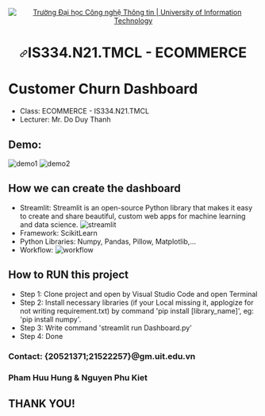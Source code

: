 <p align="center" dir="auto">
  <a href="https://www.uit.edu.vn/" title="Trường Đại học Công nghệ Thông tin" rel="nofollow">
    <img src="https://camo.githubusercontent.com/29fa0dade8ce1281054a2a4844513e68f8868f15057452c709392fe49b01d398/68747470733a2f2f692e696d6775722e636f6d2f576d4d6e5352742e706e67" alt="Trường Đại học Công nghệ Thông tin | University of Information Technology" data-canonical-src="https://i.imgur.com/WmMnSRt.png" style="max-width: 100%;">
  </a>
</p>
<h1 align="center" tabindex="-1" dir="auto"><svg class="octicon octicon-link" viewBox="0 0 16 16" version="1.1" width="16" height="16" aria-hidden="true"><path d="m7.775 3.275 1.25-1.25a3.5 3.5 0 1 1 4.95 4.95l-2.5 2.5a3.5 3.5 0 0 1-4.95 0 .751.751 0 0 1 .018-1.042.751.751 0 0 1 1.042-.018 1.998 1.998 0 0 0 2.83 0l2.5-2.5a2.002 2.002 0 0 0-2.83-2.83l-1.25 1.25a.751.751 0 0 1-1.042-.018.751.751 0 0 1-.018-1.042Zm-4.69 9.64a1.998 1.998 0 0 0 2.83 0l1.25-1.25a.751.751 0 0 1 1.042.018.751.751 0 0 1 .018 1.042l-1.25 1.25a3.5 3.5 0 1 1-4.95-4.95l2.5-2.5a3.5 3.5 0 0 1 4.95 0 .751.751 0 0 1-.018 1.042.751.751 0 0 1-1.042.018 1.998 1.998 0 0 0-2.83 0l-2.5 2.5a1.998 1.998 0 0 0 0 2.83Z"></path></svg></a><b>IS334.N21.TMCL - ECOMMERCE</b></h1>
  
# Customer Churn Dashboard
- Class: ECOMMERCE - IS334.N21.TMCL
- Lecturer: Mr. Do Duy Thanh
## Demo: 
![demo1](https://drive.google.com/uc?export=view&id=1-4aF9dAXE7mFT0xpLerjihNXPiuwMlg2)
![demo2](https://drive.google.com/uc?export=view&id=1uNHCUEVSrpn1YNK41bd1VwrJ80jFSI0r)
## How we can create the dashboard
- Streamlit: Streamlit is an open-source Python library that makes it easy to create and share beautiful, custom web apps for machine learning and data science.
![streamlit](https://images.datacamp.com/image/upload/v1640050215/image27_frqkzv.png)
- Framework: ScikitLearn
- Python Libraries: Numpy, Pandas, Pillow, Matplotlib,...
- Workflow:
![workflow](https://blog.jcharistech.com/wp-content/uploads/2021/10/Streamlit-Project-JCharisTech1.png)
## How to RUN this project
- Step 1: Clone project and open by Visual Studio Code and open Terminal
- Step 2: Install necessary libraries (if your Local missing it, applogize for not writing requirement.txt) by command 'pip install [library_name]', eg: 'pip install numpy'.
- Step 3: Write command 'streamlit run Dashboard.py'
- Step 4: Done
### Contact: {20521371;21522257}@gm.uit.edu.vn
### Pham Huu Hung & Nguyen Phu Kiet
## THANK YOU!
